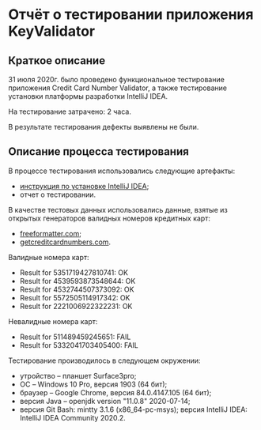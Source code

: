 # Отчёт о тестировании приложения KeyValidator

## Краткое описание

31 июля 2020г. было проведено функциональное тестирование приложения Credit Card Number Validator, а также тестирование установки платформы разработки IntelliJ IDEA.

На тестирование затрачено: 2 часа.

В результате тестирования дефекты выявлены не были.

## Описание процесса тестирования

В процессе тестирования использовались следующие артефакты:
* [инструкция по установке IntelliJ IDEA](https://github.com/netology-code/javaqa-homeworks/blob/master/intro/idea.md);
* отчет о тестировании.

В качестве тестовых данных использовались данные, взятые из открытых генераторов валидных номеров кредитных карт:
* [freeformatter.com](https://www.freeformatter.com/credit-card-number-generator-validator.html);
* [getcreditcardnumbers.com](https://www.getcreditcardnumbers.com/).

Валидные номера карт:
* Result for 5351719427810741: OK
* Result for 4539593873548644: OK
* Result for 4532744507373092: OK
* Result for 5572505114917342: OK
* Result for 2221006922322231: OK

Невалидные номера карт:
* Result for 511489459245651: FAIL
* Result for 5332041703405400: FAIL


Тестирование производилось в следующем окружении:
* утройство – планшет Surface3pro;
* ОС – Windows 10 Pro, версия 1903 (64 бит);
* браузер – Google Chrome, версия 84.0.4147.105 (64 бит);
* версия Java – openjdk version "11.0.8" 2020-07-14;
* версия Git Bash: mintty 3.1.6 (x86_64-pc-msys);
версия IntelliJ IDEA: IntelliJ IDEA Community 2020.2.